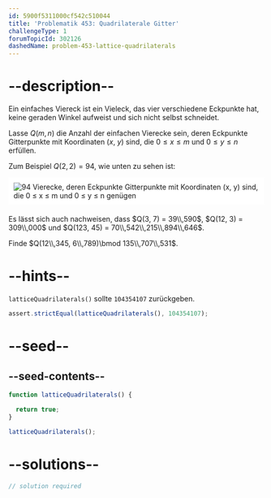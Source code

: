 ```yaml
---
id: 5900f5311000cf542c510044
title: 'Problematik 453: Quadrilaterale Gitter'
challengeType: 1
forumTopicId: 302126
dashedName: problem-453-lattice-quadrilaterals
---
```


# --description--

Ein einfaches Viereck ist ein Vieleck, das vier verschiedene Eckpunkte hat, keine geraden Winkel aufweist und sich nicht selbst schneidet.

Lasse $Q(m, n)$ die Anzahl der einfachen Vierecke sein, deren Eckpunkte Gitterpunkte mit Koordinaten ($x$, $y$) sind, die $0 ≤ x ≤ m$ und $0 ≤ y ≤ n$ erfüllen.

Zum Beispiel $Q(2, 2) = 94$, wie unten zu sehen ist:

<img alt="94 Vierecke, deren Eckpunkte Gitterpunkte mit Koordinaten (x, y) sind, die 0 &le; x &le; m und 0 &le; y &le; n genügen" src="https://cdn.freecodecamp.org/curriculum/project-euler/lattice-quadrilaterals.png" style="background-color: white; padding: 10px; display: block; margin-right: auto; margin-left: auto; margin-bottom: 1.2rem;" />

Es lässt sich auch nachweisen, dass $Q(3, 7) = 39\\,590$, $Q(12, 3) = 309\\,000$ und $Q(123, 45) = 70\\,542\\,215\\,894\\,646$.

Finde $Q(12\\,345, 6\\,789)\bmod 135\\,707\\,531$.

# --hints--

`latticeQuadrilaterals()` sollte `104354107` zurückgeben.

```js
assert.strictEqual(latticeQuadrilaterals(), 104354107);
```

# --seed--

## --seed-contents--

```js
function latticeQuadrilaterals() {

  return true;
}

latticeQuadrilaterals();
```

# --solutions--

```js
// solution required
```
